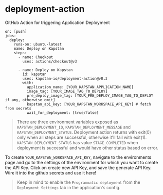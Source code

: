 # deployment-action

GitHub Action for triggering Application Deployment

```
on: [push]
jobs:
  deploy:
    runs-on: ubuntu-latest
    name: Deploy on Kapstan
    steps:
      - name: Checkout
        uses: actions/checkout@v3

      - name: Deploy on Kapstan
        id: kapstan
        uses: kapstan-io/deployment-action@v0.3
        with:
          application_name: [YOUR_KAPSTAN_APPLICATION_NAME]
          image_tag: [YOUR_IMAGE_TAG_TO_DEPLOY]
          pre_deploy_image_tag: [YOUR_PRE_DEPLOY_IMAGE_TAG_TO_DEPLOY if any, otherwise omit]
          kapstan_api_key: [YOUR_KAPSTAN_WORKSPACE_API_KEY] # fetch from secrets
          wait_for_deployment: [true/false]
```

> There are three environment variables exposed as `KAPSTAN_DEPLOYMENT_ID`, `KAPSTAN_DEPLOYMENT_MESSAGE` and `KAPSTAN_DEPLOYMENT_STATUS`. Deployment action returns with exit(0) only when all steps are successful, otherwise it'll fail with exit(1).
> `KAPSTAN_DEPLOYMENT_STATUS` has value `STAGE_COMPLETED` when deployment is successful and would have other status based on error.

To create `YOUR_KAPSTAN_WORKSPACE_API_KEY`, navigate to the environments page and go to the settings of the environment for which you want to create the API Key. Click on create new API Key, and save the generate API Key. Wire it into the github secrets and use it here!

> Keep in mind to enable the `Programmatic deployment` from the `Deployment Settings` tab in the application's config.